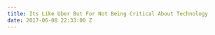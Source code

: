 ```yaml
---
title: Its Like Uber But For Not Being Critical About Technology
date: 2017-06-08 22:33:00 Z
---
```


